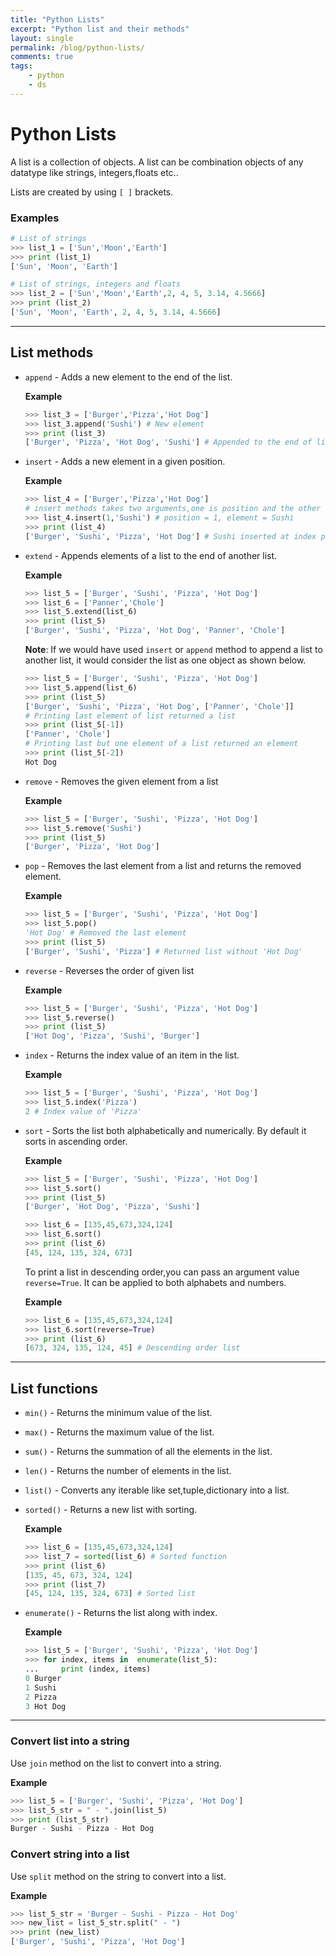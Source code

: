 ```yaml
---
title: "Python Lists"
excerpt: "Python list and their methods"
layout: single
permalink: /blog/python-lists/
comments: true
tags:
    - python
    - ds
---
```


# Python Lists

A list is a collection of objects. A list can be combination objects of any datatype like strings, integers,floats etc..

Lists are created by using `[ ]` brackets.

### Examples
``` python
# List of strings
>>> list_1 = ['Sun','Moon','Earth']
>>> print (list_1)
['Sun', 'Moon', 'Earth']
```
```python
# List of strings, integers and floats
>>> list_2 = ['Sun','Moon','Earth',2, 4, 5, 3.14, 4.5666]
>>> print (list_2)
['Sun', 'Moon', 'Earth', 2, 4, 5, 3.14, 4.5666]
```
---
## List methods

- `append` - Adds a new element to the end of the list.

    **Example**
    ```python
    >>> list_3 = ['Burger','Pizza','Hot Dog']
    >>> list_3.append('Sushi') # New element
    >>> print (list_3)
    ['Burger', 'Pizza', 'Hot Dog', 'Sushi'] # Appended to the end of list
    ```

- `insert` - Adds a new element in a given position.

    **Example**
    ```python
    >>> list_4 = ['Burger','Pizza','Hot Dog']
    # insert methods takes two arguments,one is position and the other one is element
    >>> list_4.insert(1,'Sushi') # position = 1, element = Sushi
    >>> print (list_4)
    ['Burger', 'Sushi', 'Pizza', 'Hot Dog'] # Sushi inserted at index position 1
    ```

- `extend` - Appends elements of a list to the end of another list.

    **Example**
    ```python
    >>> list_5 = ['Burger', 'Sushi', 'Pizza', 'Hot Dog']
    >>> list_6 = ['Panner','Chole']
    >>> list_5.extend(list_6)
    >>> print (list_5)
    ['Burger', 'Sushi', 'Pizza', 'Hot Dog', 'Panner', 'Chole']
    ```
    **Note**:
    If we would have used `insert` or `append` method to append a list to another list, it would consider the list as one object as shown below.
    ```python
    >>> list_5 = ['Burger', 'Sushi', 'Pizza', 'Hot Dog']
    >>> list_5.append(list_6)
    >>> print (list_5)
    ['Burger', 'Sushi', 'Pizza', 'Hot Dog', ['Panner', 'Chole']]
    # Printing last element of list returned a list
    >>> print (list_5[-1])
    ['Panner', 'Chole']
    # Printing last but one element of a list returned an element 
    >>> print (list_5[-2])
    Hot Dog
    ```
- `remove` - Removes the given element from a list

    **Example**
    ```python
    >>> list_5 = ['Burger', 'Sushi', 'Pizza', 'Hot Dog']
    >>> list_5.remove('Sushi')
    >>> print (list_5)
    ['Burger', 'Pizza', 'Hot Dog']
    ```


- `pop` - Removes the last element from a list and returns the removed element.

    **Example**
    ```python
    >>> list_5 = ['Burger', 'Sushi', 'Pizza', 'Hot Dog']
    >>> list_5.pop() 
    'Hot Dog' # Removed the last element
    >>> print (list_5)
    ['Burger', 'Sushi', 'Pizza'] # Returned list without 'Hot Dog'
    ```
- `reverse` - Reverses the order of given list

    **Example**
    ```python
    >>> list_5 = ['Burger', 'Sushi', 'Pizza', 'Hot Dog']
    >>> list_5.reverse()
    >>> print (list_5)
    ['Hot Dog', 'Pizza', 'Sushi', 'Burger']
    ```

- `index` - Returns the index value of an item in the list.

    **Example**
    ```python
    >>> list_5 = ['Burger', 'Sushi', 'Pizza', 'Hot Dog']
    >>> list_5.index('Pizza')
    2 # Index value of 'Pizza'
    ```


- `sort` - Sorts the list both alphabetically and numerically. By default it sorts in ascending order.

    **Example**
    ```python
    >>> list_5 = ['Burger', 'Sushi', 'Pizza', 'Hot Dog']
    >>> list_5.sort()
    >>> print (list_5)
    ['Burger', 'Hot Dog', 'Pizza', 'Sushi']
    ```
    ```python
    >>> list_6 = [135,45,673,324,124]
    >>> list_6.sort()
    >>> print (list_6)
    [45, 124, 135, 324, 673]
    ```

    To print a list in descending order,you can pass an argument value `reverse=True`. It can be applied to both alphabets and numbers.

    **Example**
    ```python
    >>> list_6 = [135,45,673,324,124]
    >>> list_6.sort(reverse=True) 
    >>> print (list_6)
    [673, 324, 135, 124, 45] # Descending order list
    ```
---

## List functions

- `min()` - Returns the minimum value of the list.

- `max()` - Returns the maximum value of the list.

- `sum()` - Returns the summation of all the elements in the list.

- `len()` - Returns the number of elements in the list.

- `list()` - Converts any iterable like set,tuple,dictionary into a list.

- `sorted()` - Returns a new list with sorting.

     **Example**
    ```python
    >>> list_6 = [135,45,673,324,124]
    >>> list_7 = sorted(list_6) # Sorted function
    >>> print (list_6)
    [135, 45, 673, 324, 124]
    >>> print (list_7)
    [45, 124, 135, 324, 673] # Sorted list
    ```

- `enumerate()` - Returns the list along with index.

    **Example**
    ```python
    >>> list_5 = ['Burger', 'Sushi', 'Pizza', 'Hot Dog']
    >>> for index, items in  enumerate(list_5):
    ...     print (index, items)
    0 Burger
    1 Sushi
    2 Pizza
    3 Hot Dog
    ```
---
### Convert list into a string

Use `join` method on the list to convert into a string.

**Example**

```python
>>> list_5 = ['Burger', 'Sushi', 'Pizza', 'Hot Dog']
>>> list_5_str = " - ".join(list_5)
>>> print (list_5_str)
Burger - Sushi - Pizza - Hot Dog
```
### Convert string into a list

Use `split` method on the string to convert into a list.

**Example**
```python
>>> list_5_str = 'Burger - Sushi - Pizza - Hot Dog' 
>>> new_list = list_5_str.split(" - ")
>>> print (new_list)
['Burger', 'Sushi', 'Pizza', 'Hot Dog']
```
